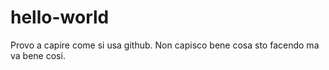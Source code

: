 # hello-world
Provo a capire come si usa github.
Non capisco bene cosa sto facendo ma va bene cosi.

